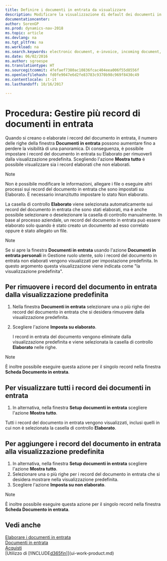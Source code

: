 ```yaml
---
title: Definire i documenti in entrata da visualizzare
description: Modificare la visualizzazione di default dei documenti in entrata, ad esempio le fatture elettroniche, per migliorare la panoramica dei record elaborati e non elaborati.
documentationcenter: 
author: SorenGP
ms.prod: dynamics-nav-2018
ms.topic: article
ms.devlang: na
ms.tgt_pltfrm: na
ms.workload: na
ms.search.keywords: electronic document, e-invoice, incoming document, OCR, ecommerce, document exchange, import invoice
ms.date: 06/02/2016
ms.author: sgroespe
ms.translationtype: HT
ms.sourcegitcommit: 4fefaef7380ac10836fcac404eea006f55d8556f
ms.openlocfilehash: fd0fe9047e6d2fe83783c9370b98c969f8430c49
ms.contentlocale: it-it
ms.lasthandoff: 10/16/2017

---
```

# <a name="how-to-manage-many-incoming-document-records"></a>Procedura: Gestire più record di documenti in entrata
Quando si creano o elaborate i record del documento in entrata, il numero delle righe della finestra **Documenti in entrata** possono aumentare fino a perdere la visibilità di una panoramica. Di conseguenza, è possibile impostare i record del documento in entrata su Elaborato per rimuoverli dalla visualizzazione predefinita. Scegliendo l'azione **Mostra tutto** è possibile visualizzare sia i record elaborati che non elaborati.

> [!NOTE]  
>   Non è possibile modificare le informazioni, allegare i file o eseguire altri processi sui record del documento in entrata che sono impostati su Elaborato. È necessario innanzitutto impostare lo stato Non elaborato.

La casella di controllo **Elaborato** viene selezionata automaticamente sui record del documento in entrata che sono stati elaborati, ma è anche possibile selezionare o deselezionare la casella di controllo manualmente. In base al processo aziendale, un record del documento in entrata può essere elaborato solo quando è stato creato un documento ad esso correlato oppure è stato allegato un file.

> [!NOTE]  
>   Se si apre la finestra **Documenti in entrata** usando l'azione **Documenti in entrata personali** in Gestione ruolo utente, solo i record del documento in entrata non elaborati vengono visualizzati per impostazione predefinita. In questo argomento questa visualizzazione viene indicata come "la visualizzazione predefinita".

## <a name="to-remove-incoming-document-records-from-the-default-view"></a>Per rimuovere i record del documento in entrata dalla visualizzazione predefinita
1. Nella finestra **Documenti in entrata** selezionare una o più righe dei record del documento in entrata che si desidera rimuovere dalla visualizzazione predefinita.
2. Scegliere l'azione **Imposta su elaborato**.

    I record in entrata del documento vengono eliminate dalla visualizzazione predefinita e viene selezionata la casella di controllo **Elaborato** nelle righe.

> [!NOTE]  
>   È inoltre possibile eseguire questa azione per il singolo record nella finestra **Scheda Documento in entrata**.

## <a name="to-view-all-incoming-document-records"></a>Per visualizzare tutti i record dei documenti in entrata
1. In alternativa, nella finestra **Setup documenti in entrata** scegliere l'azione **Mostra tutto**.

Tutti i record del documento in entrata vengono visualizzati, inclusi quelli in cui non è selezionata la casella di controllo **Elaborato**.

## <a name="to-add-incoming-document-records-to-the-default-view"></a>Per aggiungere i record del documento in entrata alla visualizzazione predefinita
1. In alternativa, nella finestra **Setup documenti in entrata** scegliere l'azione **Mostra tutto**.
2. Selezionare una o più righe per i record del documento in entrata che si desidera mostrare nella visualizzazione predefinita.
3. Scegliere l'azione **Imposta su non elaborato**.  

> [!NOTE]  
>   È inoltre possibile eseguire questa azione per il singolo record nella finestra **Scheda Documento in entrata**.

## <a name="see-also"></a>Vedi anche
[Elaborare i documenti in entrata](across-process-income-documents.md)  
[Documenti in entrata](across-income-documents.md)  
[Acquisti](purchasing-manage-purchasing.md)  
[Utilizzo di [!INCLUDE[d365fin](includes/d365fin_md.md)]](ui-work-product.md)

